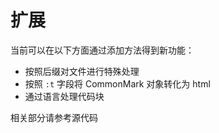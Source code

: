 # 扩展
当前可以在以下方面通过添加方法得到新功能：
* 按照后缀对文件进行特殊处理
* 按照 `:t` 字段将 CommonMark 对象转化为 html
* 通过语言处理代码块

相关部分请参考源代码
